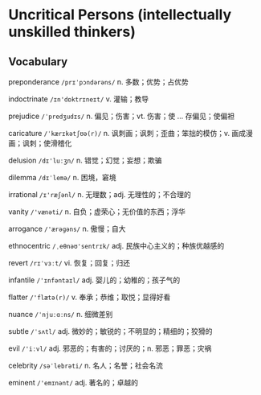 # Uncritical Persons (intellectually unskilled thinkers)



## Vocabulary

preponderance `/prɪˈpɔndərəns/` n. 多数；优势；占优势

indoctrinate `/ɪn'dɒktrɪneɪt/` v. 灌输；教导

prejudice `/ˈpredʒudɪs/` n. 偏见；伤害；vt. 伤害；使 ... 存偏见；使偏袒

caricature `/ˈkærɪkətʃʊə(r)/` n. 讽刺画；讽刺；歪曲；笨拙的模仿；v. 画成漫画；讽刺；使滑稽化

delusion `/dɪ'luːʒn/` n. 错觉；幻觉；妄想；欺骗

dilemma `/dɪˈlemə/` n. 困境，窘境

irrational `/ɪ'ræʃənl/` n. 无理数；adj. 无理性的；不合理的

vanity `/'vænəti/` n. 自负；虚荣心；无价值的东西；浮华

arrogance `/'ærəɡəns/` n. 傲慢；自大

ethnocentric `/ˌeθnəʊ'sentrɪk/` adj. 民族中心主义的；种族优越感的

revert `/rɪˈvɜːt/` vi. 恢复；回复；归还

infantile `/'ɪnfəntaɪl/` adj. 婴儿的；幼稚的；孩子气的

flatter `/'flætə(r)/` v. 奉承；恭维；取悦；显得好看

nuance `/ˈnjuːɑːns/` n. 细微差别

subtle `/ˈsʌtl/` adj. 微妙的；敏锐的；不明显的；精细的；狡猾的

evil `/'iːvl/` adj. 邪恶的；有害的；讨厌的；n. 邪恶；罪恶；灾祸

celebrity `/səˈlebrəti/` n. 名人；名誉；社会名流

eminent `/'emɪnənt/` adj. 著名的；卓越的
